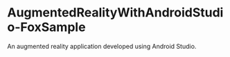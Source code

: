 # AugmentedRealityWithAndroidStudio-FoxSample
An augmented reality application developed using Android Studio.
